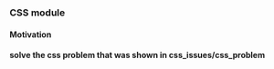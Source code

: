 <h3>CSS module</h3>

<h4>Motivation<h4>
<p>solve the css problem that was shown in css_issues/css_problem</p>

